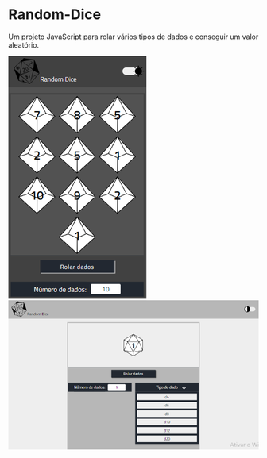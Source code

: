 # Random-Dice
Um projeto JavaScript para rolar vários tipos de dados e conseguir um valor aleatório.

<img src="./assets/img/printScreens/print-random-dice-mobile-dark-theme.png">
<img src="./assets/img/printScreens/print-random-dice-light-theme.png">
